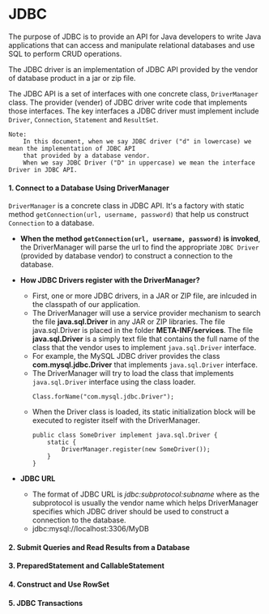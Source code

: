 # JDBC
The purpose of JDBC is to provide an API for Java developers to write Java applications that can access and manipulate relational databases and use SQL to perform CRUD operations.<br/>

The JDBC driver is an implementation of JDBC API provided by the vendor of database product in a jar or zip file.<br/>

The JDBC API is a set of interfaces with one concrete class, ```DriverManager``` class. The provider (vender) of JDBC driver write code that implements those interfaces. The key interfaces a JDBC driver must implement include ```Driver```, ```Connection```, ```Statement``` and ```ResultSet```.

```
Note:
    In this document, when we say JDBC driver ("d" in lowercase) we mean the implementation of JDBC API 
    that provided by a database vendor.
    When we say JDBC Driver ("D" in uppercase) we mean the interface Driver in JDBC API.
```

#### 1. Connect to a Database Using DriverManager
```DriverManager``` is a concrete class in JDBC API. It's a factory with static method ```getConnection(url, username, password)``` that help us construct ```Connection``` to a database.

* **When the method ```getConnection(url, username, password)``` is invoked**, the DriverManager will parse the url to find the appropriate ```JDBC Driver``` (provided by database vendor) to construct a connection to the database.

* **How JDBC Drivers register with the DriverManager?**
    * First, one or more JDBC drivers, in a JAR or ZIP file, are inlcuded in the classpath of our application.
    * The DriverManager will use a service provider mechanism to search the file **java.sql.Driver** in any JAR or ZIP libraries. The file java.sql.Driver is placed in the folder **META-INF/services**. The file **java.sql.Driver** is a simply text file that contains the full name of the class that the vendor uses to implement ```java.sql.Driver``` interface.
    * For example, the MySQL JDBC driver provides the class **com.mysql.jdbc.Driver** that implements ```java.sql.Driver``` interface.
    * The DriverManager will try to load the class that implements ```java.sql.Driver``` interface using the class loader.
        ```
        Class.forName("com.mysql.jdbc.Driver");
        ```
    * When the Driver class is loaded, its static initialization block will be executed to register itself with the DriverManager.
        ```
        public class SomeDriver implement java.sql.Driver {
            static {
                DriverManager.register(new SomeDriver());
            }
        }
        ```

* **JDBC URL**
    * The format of JDBC URL is *jdbc:subprotocol:subname* where as the subprotocol is usually the vendor name which helps DriverManager specifies which JDBC driver should be used to construct a connection to the database.
    * jdbc:mysql://localhost:3306/MyDB

#### 2. Submit Queries and Read Results from a Database

#### 3. PreparedStatement and CallableStatement

#### 4. Construct and Use RowSet

#### 5. JDBC Transactions
